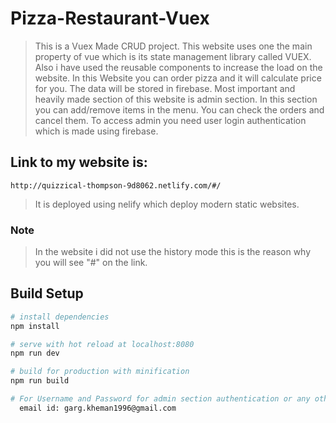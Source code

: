 # Pizza-Restaurant-Vuex
>This is a Vuex Made CRUD project. This website uses one the main property of vue which is its state management library called VUEX. Also i have used the reusable components to increase the load on the website. In this Website you can order pizza and it will calculate price for you. The data will be stored in firebase. Most important and heavily made section of this website is admin section. In this section you can add/remove items in the menu. You can check the orders and cancel them. To access admin you need user login authentication which is made using firebase.

## Link to my website is:
 `http://quizzical-thompson-9d8062.netlify.com/#/`
 
> It is deployed using nelify which deploy modern static websites.

### Note
> In the website i did not use the history mode this is the reason why you will see "#" on the link.

## Build Setup

``` bash
# install dependencies
npm install

# serve with hot reload at localhost:8080
npm run dev

# build for production with minification
npm run build

# For Username and Password for admin section authentication or any other query drop me a message in my email:
  email id: garg.kheman1996@gmail.com
```
